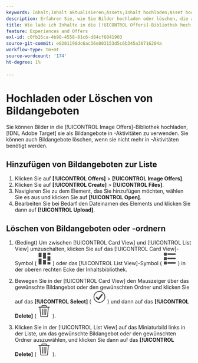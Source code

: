 ```yaml
---
keywords: Inhalt;Inhalt aktualisieren;Assets;Inhalt hochladen;Asset hochladen;Inhalt löschen
description: Erfahren Sie, wie Sie Bilder hochladen oder löschen, die als Bildangebote verwendet werden.
title: Wie lade ich Inhalte in die [!UICONTROL Offers]-Bibliothek hoch oder lösche sie?
feature: Experiences and Offers
exl-id: c0fb26ca-4b98-4558-81c6-d84cf6841903
source-git-commit: e8201198dc6ac36e803153d5c6b345a30716204a
workflow-type: tm+mt
source-wordcount: '174'
ht-degree: 1%

---
```


# Hochladen oder Löschen von Bildangeboten

Sie können Bilder in die [!UICONTROL Image Offers]-Bibliothek hochladen, [!DNL Adobe Target] sie als Bildangebote in -Aktivitäten zu verwenden. Sie können auch Bildangebote löschen, wenn sie nicht mehr in -Aktivitäten benötigt werden.

## Hinzufügen von Bildangeboten zur Liste

1. Klicken Sie auf **[!UICONTROL Offers]** > **[!UICONTROL Image Offers]**.
1. Klicken Sie auf **[!UICONTROL Create]** > **[!UICONTROL Files]**.
1. Navigieren Sie zu dem Element, das Sie hinzufügen möchten, wählen Sie es aus und klicken Sie auf **[!UICONTROL Open]**.
1. Bearbeiten Sie bei Bedarf den Dateinamen des Elements und klicken Sie dann auf **[!UICONTROL Upload]**.

## Löschen von Bildangeboten oder -ordnern

1. (Bedingt) Um zwischen [!UICONTROL Card View] und [!UICONTROL List View] umzuschalten, klicken Sie auf das [!UICONTROL Card View]-Symbol ( ![Kartenansichtssymbol](/help/main/assets/icons/ViewCard.svg) ) oder das [!UICONTROL List View]-Symbol ( ![Listenansichtssymbol](/help/main/assets/icons/ViewList.svg) ) in der oberen rechten Ecke der Inhaltsbibliothek.

1. Bewegen Sie in der [!UICONTROL Card View] den Mauszeiger über das gewünschte Bildangebot oder den gewünschten Ordner und klicken Sie auf das **[!UICONTROL Select]** ( ![Auswahlsymbol](/help/main/assets/icons/CheckmarkCircleOutline.svg) ) und dann auf das **[!UICONTROL Delete]** ( ![Löschsymbol](/help/main/assets/icons/DeleteOutline.svg) ).

1. Klicken Sie in der [!UICONTROL List View] auf das Miniaturbild links in der Liste, um das gewünschte Bildangebot oder den gewünschten Ordner auszuwählen, und klicken Sie dann auf das **[!UICONTROL Delete]** ( ![Löschsymbol](/help/main/assets/icons/DeleteOutline.svg) ).

